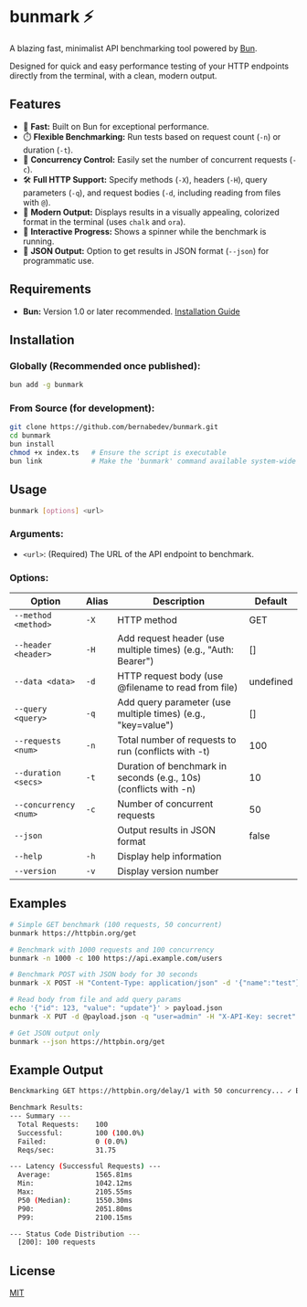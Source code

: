 # bunmark ⚡

A blazing fast, minimalist API benchmarking tool powered by [Bun](https://bun.sh).

Designed for quick and easy performance testing of your HTTP endpoints directly from the terminal, with a clean, modern output.

## Features

- 🚀 **Fast:** Built on Bun for exceptional performance.
- ⏱️ **Flexible Benchmarking:** Run tests based on request count (`-n`) or duration (`-t`).
- 🔄 **Concurrency Control:** Easily set the number of concurrent requests (`-c`).
- 🛠️ **Full HTTP Support:** Specify methods (`-X`), headers (`-H`), query parameters (`-q`), and request bodies (`-d`, including reading from files with `@`).
- 🎨 **Modern Output:** Displays results in a visually appealing, colorized format in the terminal (uses `chalk` and `ora`).
- 🔁 **Interactive Progress:** Shows a spinner while the benchmark is running.
- 💾 **JSON Output:** Option to get results in JSON format (`--json`) for programmatic use.

## Requirements

- **Bun:** Version 1.0 or later recommended. [Installation Guide](https://bun.sh/docs/installation)

## Installation

### Globally (Recommended once published):

```bash
bun add -g bunmark
```

### From Source (for development):

```bash
git clone https://github.com/bernabedev/bunmark.git
cd bunmark
bun install
chmod +x index.ts   # Ensure the script is executable
bun link            # Make the 'bunmark' command available system-wide
```

## Usage

```bash
bunmark [options] <url>
```

### Arguments:

- `<url>`: (Required) The URL of the API endpoint to benchmark.

### Options:

| Option                | Alias | Description                                                      | Default   |
| --------------------- | ----- | ---------------------------------------------------------------- | --------- |
| `--method <method>`   | `-X`  | HTTP method                                                      | GET       |
| `--header <header>`   | `-H`  | Add request header (use multiple times) (e.g., "Auth: Bearer")   | []        |
| `--data <data>`       | `-d`  | HTTP request body (use @filename to read from file)              | undefined |
| `--query <query>`     | `-q`  | Add query parameter (use multiple times) (e.g., "key=value")     | []        |
| `--requests <num>`    | `-n`  | Total number of requests to run (conflicts with -t)              | 100       |
| `--duration <secs>`   | `-t`  | Duration of benchmark in seconds (e.g., 10s) (conflicts with -n) | 10        |
| `--concurrency <num>` | `-c`  | Number of concurrent requests                                    | 50        |
| `--json`              |       | Output results in JSON format                                    | false     |
| `--help`              | `-h`  | Display help information                                         |           |
| `--version`           | `-v`  | Display version number                                           |           |

## Examples

```bash
# Simple GET benchmark (100 requests, 50 concurrent)
bunmark https://httpbin.org/get

# Benchmark with 1000 requests and 100 concurrency
bunmark -n 1000 -c 100 https://api.example.com/users

# Benchmark POST with JSON body for 30 seconds
bunmark -X POST -H "Content-Type: application/json" -d '{"name":"test"}' -t 30s https://httpbin.org/post

# Read body from file and add query params
echo '{"id": 123, "value": "update"}' > payload.json
bunmark -X PUT -d @payload.json -q "user=admin" -H "X-API-Key: secret" https://api.example.com/items/123

# Get JSON output only
bunmark --json https://httpbin.org/get
```

## Example Output

```bash
Benckmarking GET https://httpbin.org/delay/1 with 50 concurrency... ✓ Benchmark finished in 3.15s

Benchmark Results:
--- Summary ---
  Total Requests:    100
  Successful:        100 (100.0%)
  Failed:            0 (0.0%)
  Reqs/sec:          31.75

--- Latency (Successful Requests) ---
  Average:           1565.81ms
  Min:               1042.12ms
  Max:               2105.55ms
  P50 (Median):      1550.30ms
  P90:               2051.80ms
  P99:               2100.15ms

--- Status Code Distribution ---
  [200]: 100 requests
```

## License

[MIT](LICENSE.md)
